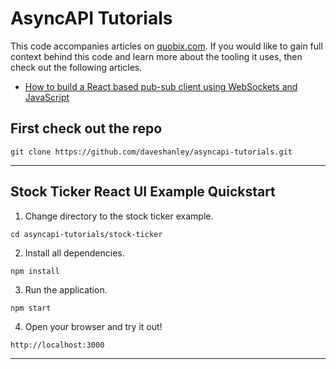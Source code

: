 # AsyncAPI Tutorials

This code accompanies articles on [quobix.com](https://quobix.com). If you would like to gain full context behind this code and learn more about the tooling it uses, then check out the following articles. 

- [How to build a React based pub-sub client using WebSockets and JavaScript](https://quobix.com/articles/react-pubsub-websockets/)

## First check out the repo

`git clone https://github.com/daveshanley/asyncapi-tutorials.git`

---

## Stock Ticker React UI Example Quickstart

1. Change directory to the stock ticker example.

`cd asyncapi-tutorials/stock-ticker`

2. Install all dependencies.

`npm install`

3. Run the application.

`npm start`

4. Open your browser and try it out!

`http://localhost:3000`

---